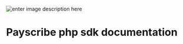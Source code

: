![enter image description here](https://www.payscribe.ng/assets/img/payscribe_logo.png)
# Payscribe php sdk documentation

 
